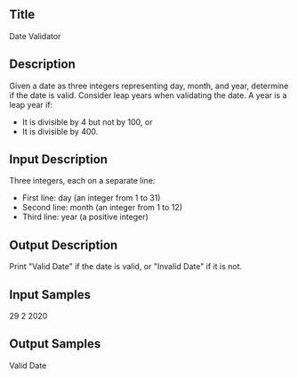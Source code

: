## Title
Date Validator

## Description
Given a date as three integers representing day, month, and year, determine if the date is valid. Consider leap years when validating the date. A year is a leap year if:

- It is divisible by 4 but not by 100, or
- It is divisible by 400.

## Input Description
Three integers, each on a separate line:

- First line: day (an integer from 1 to 31)
- Second line: month (an integer from 1 to 12)
- Third line: year (a positive integer)

## Output Description
Print "Valid Date" if the date is valid, or "Invalid Date" if it is not.

## Input Samples
29
2
2020

## Output Samples
Valid Date

